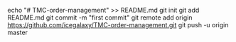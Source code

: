 echo "# TMC-order-management" >> README.md
git init
git add README.md
git commit -m "first commit"
git remote add origin https://github.com/icegalaxy/TMC-order-management.git
git push -u origin master
